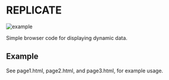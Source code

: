# REPLICATE
![example](https://giphy.com/gifs/hWjG4xABI2Mxjr4gqv/html5)

Simple browser code for displaying dynamic data.


## Example

See page1.html, page2.html, and page3.html, for example usage.
